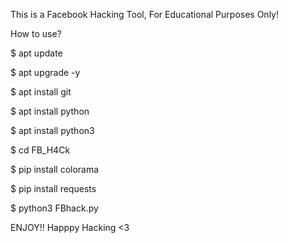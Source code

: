 This is a Facebook Hacking Tool, For Educational Purposes Only!

How to use?

$ apt update

$ apt upgrade -y

$ apt install git

$ apt install python

$ apt install python3 

$ cd FB_H4Ck

$ pip install colorama

$ pip install requests

$ python3 FBhack.py




ENJOY!! Happpy Hacking <3 

